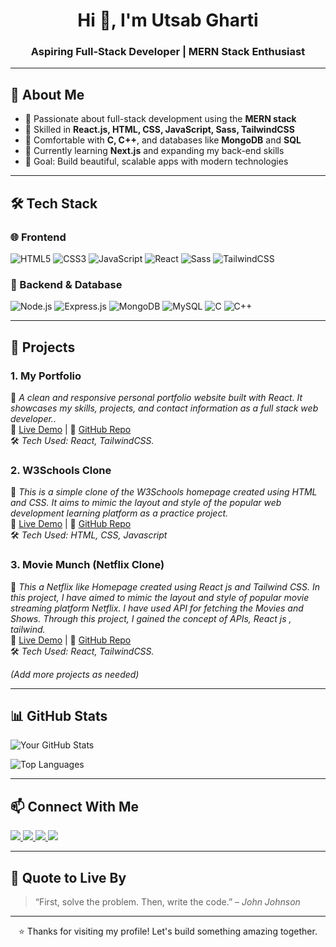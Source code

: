 <h1 align="center">Hi 👋, I'm Utsab Gharti</h1>
<h3 align="center">Aspiring Full-Stack Developer | MERN Stack Enthusiast</h3>

---
## 🧠 About Me

- 🚀 Passionate about full-stack development using the **MERN stack**
- 🔧 Skilled in **React.js, HTML, CSS, JavaScript, Sass, TailwindCSS**
- 🧩 Comfortable with **C, C++**, and databases like **MongoDB** and **SQL**
- 🌱 Currently learning **Next.js** and expanding my back-end skills
- 🎯 Goal: Build beautiful, scalable apps with modern technologies

---

## 🛠️ Tech Stack

### 🌐 Frontend
![HTML5](https://img.shields.io/badge/HTML5-E34F26?style=flat&logo=html5&logoColor=white)
![CSS3](https://img.shields.io/badge/CSS3-1572B6?style=flat&logo=css3&logoColor=white)
![JavaScript](https://img.shields.io/badge/JavaScript-F7DF1E?style=flat&logo=javascript&logoColor=black)
![React](https://img.shields.io/badge/React-61DAFB?style=flat&logo=react&logoColor=black)
![Sass](https://img.shields.io/badge/Sass-CC6699?style=flat&logo=sass&logoColor=white)
![TailwindCSS](https://img.shields.io/badge/TailwindCSS-06B6D4?style=flat&logo=tailwindcss&logoColor=white)

### 🔧 Backend & Database
![Node.js](https://img.shields.io/badge/Node.js-339933?style=flat&logo=nodedotjs&logoColor=white)
![Express.js](https://img.shields.io/badge/Express.js-000000?style=flat&logo=express&logoColor=white)
![MongoDB](https://img.shields.io/badge/MongoDB-47A248?style=flat&logo=mongodb&logoColor=white)
![MySQL](https://img.shields.io/badge/MySQL-00758F?style=flat&logo=mysql&logoColor=white)
![C](https://img.shields.io/badge/C-00599C?style=flat&logo=c&logoColor=white)
![C++](https://img.shields.io/badge/C%2B%2B-00599C?style=flat&logo=c%2B%2B&logoColor=white)

---
## 🚀 **Projects**  

### 1. My Portfolio 
📌 *A clean and responsive personal portfolio website built with React. It showcases my skills, projects, and contact information as a full stack web developer..*<br/> 
🔗 [Live Demo](www.utsabgharti.com.np) | 📂 [GitHub Repo](https://github.com/iamutsab-git/Portfolio.git)  
🛠 *Tech Used: React, TailwindCSS.*  

### 2. W3Schools Clone
📌 *This is a simple clone of the W3Schools homepage created using HTML and CSS. It aims to mimic the layout and style of the popular web development learning platform as a practice project.*<br/>
🔗 [Live Demo](https://iamutsab-git.github.io/W3Schools-Clone/) | 📂 [GitHub Repo](https://github.com/iamutsab-git/W3Schools-Clone.git)  
🛠 *Tech Used: HTML, CSS, Javascript*  

### 3. Movie Munch (Netflix Clone) 
📌 *This a Netflix like Homepage created using React js and Tailwind CSS. In this project, I have aimed to mimic the layout and style of popular movie streaming platform Netflix. I have used API for fetching the Movies and Shows. Through this project, I gained the concept of APIs, React js , tailwind.*<br/> 
🔗 [Live Demo](https://iamutsab-git.github.io/Movie-Munch/) | 📂 [GitHub Repo](https://github.com/iamutsab-git/Movie-Munch.git)  
🛠 *Tech Used: React, TailwindCSS.*  

*(Add more projects as needed)*  

---
## 📊 **GitHub Stats**  

![Your GitHub Stats](https://github-readme-stats.vercel.app/api?username=iamutsab-git&show_icons=true&theme=radical)  

![Top Languages](https://github-readme-stats.vercel.app/api/top-langs/?username=iamutsab-git&layout=compact&theme=dark)  

---

## 📫 Connect With Me

<p align="left">
  <a href="mailto:utsabgharti6@gmail.com" target="_blank">
    <img src="https://img.shields.io/badge/Gmail-D14836?style=flat&logo=gmail&logoColor=white" />
  </a>
  <a href="www.linkedin.com/in/utsabgharti" target="_blank">
    <img src="https://img.shields.io/badge/LinkedIn-0077B5?style=flat&logo=linkedin&logoColor=white" />
  </a>
  <a href="https://www.facebook.com/utsabgharti1271" target="_blank">
    <img src="https://img.shields.io/badge/Facebook-1877F2?style=flat&logo=facebook&logoColor=white" />
  </a>
  <a href="www.utsabgharti.com.np" target="_blank">
    <img src="https://img.shields.io/badge/Portfolio-000000?style=flat&logo=firefox&logoColor=white" />
  </a>
</p>

---

## 💬 Quote to Live By

> “First, solve the problem. Then, write the code.” – *John Johnson*

---

<p align="center">⭐ Thanks for visiting my profile! Let's build something amazing together.  </p>
